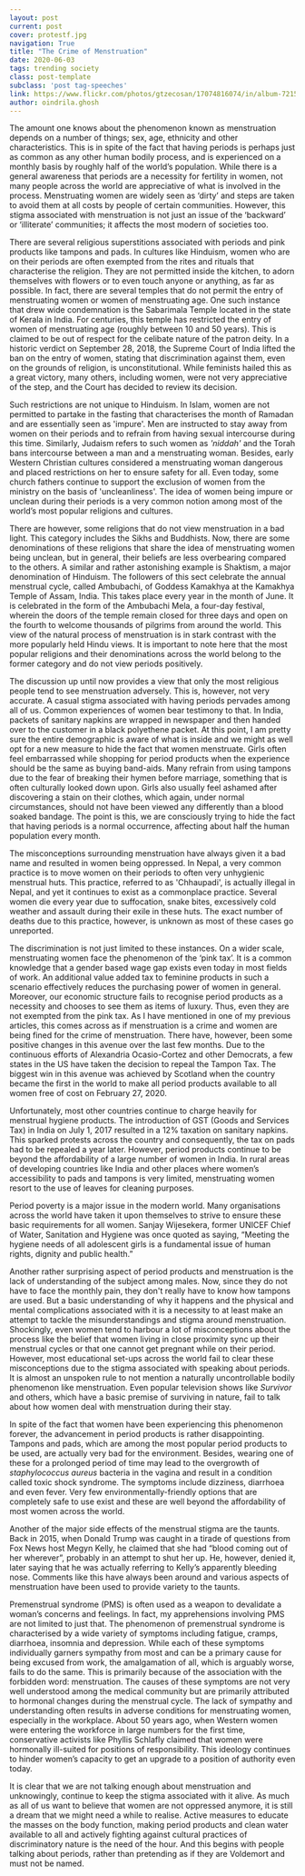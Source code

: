 ```yaml
---
layout: post
current: post
cover: protestf.jpg
navigation: True
title: "The Crime of Menstruation"
date: 2020-06-03
tags: trending society
class: post-template
subclass: 'post tag-speeches'
link: https://www.flickr.com/photos/gtzecosan/17074816074/in/album-72157626959211983/
author: oindrila.ghosh
--- 
```

The amount one knows about the phenomenon known as menstruation depends on a number of things; sex, age, ethnicity and other characteristics. This is in spite of the fact that having periods is perhaps just as common as any other human bodily process, and is experienced on a monthly basis by roughly half of the world’s population. While there is a general awareness that periods are a necessity for fertility in women, not many people across the world are appreciative of what is involved in the process. Menstruating women are widely seen as ‘dirty’ and steps are taken to avoid them at all costs by people of certain communities. However, this stigma associated with menstruation is not just an issue of the ‘backward’ or ‘illiterate’ communities; it affects the most modern of societies too.

  

There are several religious superstitions associated with periods and pink products like tampons and pads. In cultures like Hinduism, women who are on their periods are often exempted from the rites and rituals that characterise the religion. They are not permitted inside the kitchen, to adorn themselves with flowers or to even touch anyone or anything, as far as possible. In fact, there are several temples that do not permit the entry of menstruating women or women of menstruating age. One such instance that drew wide condemnation is the Sabarimala Temple located in the state of Kerala in India. For centuries, this temple has restricted the entry of women of menstruating age (roughly between 10 and 50 years). This is claimed to be out of respect for the celibate nature of the patron deity. In a historic verdict on September 28, 2018, the Supreme Court of India lifted the ban on the entry of women, stating that discrimination against them, even on the grounds of religion, is unconstitutional. While feminists hailed this as a great victory, many others, including women, were not very appreciative of the step, and the Court has decided to review its decision.

  

Such restrictions are not unique to Hinduism. In Islam, women are not permitted to partake in the fasting that characterises the month of Ramadan and are essentially seen as 'impure'. Men are instructed to stay away from women on their periods and to refrain from having sexual intercourse during this time. Similarly, Judaism refers to such women as *'niddah'* and the Torah bans intercourse between a man and a menstruating woman. Besides, early Western Christian cultures considered a menstruating woman dangerous and placed restrictions on her to ensure safety for all. Even today, some church fathers continue to support the exclusion of women from the ministry on the basis of 'uncleanliness'. The idea of women being impure or unclean during their periods is a very common notion among most of the world’s most popular religions and cultures.

  

There are however, some religions that do not view menstruation in a bad light. This category includes the Sikhs and Buddhists. Now, there are some denominations of these religions that share the idea of menstruating women being unclean, but in general, their beliefs are less overbearing compared to the others. A similar and rather astonishing example is Shaktism, a major denomination of Hinduism. The followers of this sect celebrate the annual menstrual cycle, called Ambubachi, of Goddess Kamakhya at the Kamakhya Temple of Assam, India. This takes place every year in the month of June. It is celebrated in the form of the Ambubachi Mela, a four-day festival, wherein the doors of the temple remain closed for three days and open on the fourth to welcome thousands of pilgrims from around the world. This view of the natural process of menstruation is in stark contrast with the more popularly held Hindu views. It is important to note here that the most popular religions and their denominations across the world belong to the former category and do not view periods positively.

  
The discussion up until now provides a view that only the most religious people tend to see menstruation adversely. This is, however, not very accurate. A casual stigma associated with having periods pervades among all of us. Common experiences of women bear testimony to that. In India, packets of sanitary napkins are wrapped in newspaper and then handed over to the customer in a black polyethene packet. At this point, I am pretty sure the entire demographic is aware of what is inside and we might as well opt for a new measure to hide the fact that women menstruate. Girls often feel embarrassed while shopping for period products when the experience should be the same as buying band-aids. Many refrain from using tampons due to the fear of breaking their hymen before marriage, something that is often culturally looked down upon. Girls also usually feel ashamed after discovering a stain on their clothes, which again, under normal circumstances, should not have been viewed any differently than a blood soaked bandage. The point is this, we are consciously trying to hide the fact that having periods is a normal occurrence, affecting about half the human population every month.

  

The misconceptions surrounding menstruation have always given it a bad name and resulted in women being oppressed. In Nepal, a very common practice is to move women on their periods to often very unhygienic menstrual huts. This practice, referred to as 'Chhaupadi', is actually illegal in Nepal, and yet it continues to exist as a commonplace practice. Several women die every year due to suffocation, snake bites, excessively cold weather and assault during their exile in these huts. The exact number of deaths due to this practice, however, is unknown as most of these cases go unreported.

  

The discrimination is not just limited to these instances. On a wider scale, menstruating women face the phenomenon of the ‘pink tax’. It is a common knowledge that a gender based wage gap exists even today in most fields of work. An additional value added tax to feminine products in such a scenario effectively reduces the purchasing power of women in general. Moreover, our economic structure fails to recognise period products as a necessity and chooses to see them as items of luxury. Thus, even they are not exempted from the pink tax. As I have mentioned in one of my previous articles, this comes across as if menstruation is a crime and women are being fined for the crime of menstruation. There have, however, been some positive changes in this avenue over the last few months. Due to the continuous efforts of Alexandria Ocasio-Cortez and other Democrats, a few states in the US have taken the decision to repeal the Tampon Tax. The biggest win in this avenue was achieved by Scotland when the country became the first in the world to make all period products available to all women free of cost on February 27, 2020.

  

Unfortunately, most other countries continue to charge heavily for menstrual hygiene products. The introduction of GST (Goods and Services Tax) in India on July 1, 2017 resulted in a 12% taxation on sanitary napkins. This sparked protests across the country and consequently, the tax on pads had to be repealed a year later. However, period products continue to be beyond the affordability of a large number of women in India. In rural areas of developing countries like India and other places where women’s accessibility to pads and tampons is very limited, menstruating women resort to the use of leaves for cleaning purposes.

  

Period poverty is a major issue in the modern world. Many organisations across the world have taken it upon themselves to strive to ensure these basic requirements for all women. Sanjay Wijesekera, former UNICEF Chief of Water, Sanitation and Hygiene was once quoted as saying, “Meeting the hygiene needs of all adolescent girls is a fundamental issue of human rights, dignity and public health.”

  

Another rather surprising aspect of period products and menstruation is the lack of understanding of the subject among males. Now, since they do not have to face the monthly pain, they don't really have to know how tampons are used. But a basic understanding of why it happens and the physical and mental complications associated with it is a necessity to at least make an attempt to tackle the misunderstandings and stigma around menstruation. Shockingly, even women tend to harbour a lot of misconceptions about the process like the belief that women living in close proximity sync up their menstrual cycles or that one cannot get pregnant while on their period. However, most educational set-ups across the world fail to clear these misconceptions due to the stigma associated with speaking about periods. It is almost an unspoken rule to not mention a naturally uncontrollable bodily phenomenon like menstruation. Even popular television shows like *Survivor* and others, which have a basic premise of surviving in nature, fail to talk about how women deal with menstruation during their stay.

  

In spite of the fact that women have been experiencing this phenomenon forever, the advancement in period products is rather disappointing. Tampons and pads, which are among the most popular period products to be used, are actually very bad for the environment. Besides, wearing one of these for a prolonged period of time may lead to the overgrowth of *staphylococcus aureus* bacteria in the vagina and result in a condition called toxic shock syndrome. The symptoms include dizziness, diarrhoea and even fever. Very few environmentally-friendly options that are completely safe to use exist and these are well beyond the affordability of most women across the world.

  

Another of the major side effects of the menstrual stigma are the taunts. Back in 2015, when Donald Trump was caught in a tirade of questions from Fox News host Megyn Kelly, he claimed that she had “blood coming out of her wherever”, probably in an attempt to shut her up. He, however, denied it, later saying that he was actually referring to Kelly’s apparently bleeding nose. Comments like this have always been around and various aspects of menstruation have been used to provide variety to the taunts.

  

Premenstrual syndrome (PMS) is often used as a weapon to devalidate a woman’s concerns and feelings. In fact, my apprehensions involving PMS are not limited to just that. The phenomenon of premenstrual syndrome is characterised by a wide variety of symptoms including fatigue, cramps, diarrhoea, insomnia and depression. While each of these symptoms individually garners sympathy from most and can be a primary cause for being excused from work, the amalgamation of all, which is arguably worse, fails to do the same. This is primarily because of the association with the forbidden word: menstruation. The causes of these symptoms are not very well understood among the medical community but are primarily attributed to hormonal changes during the menstrual cycle. The lack of sympathy and understanding often results in adverse conditions for menstruating women, especially in the workplace. About 50 years ago, when Western women were entering the workforce in large numbers for the first time, conservative activists like Phyllis Schlafly claimed that women were hormonally ill-suited for positions of responsibility. This ideology continues to hinder women’s capacity to get an upgrade to a position of authority even today.

  

It is clear that we are not talking enough about menstruation and unknowingly, continue to keep the stigma associated with it alive. As much as all of us want to believe that women are not oppressed anymore, it is still a dream that we might need a while to realise. Active measures to educate the masses on the body function, making period products and clean water available to all and actively fighting against cultural practices of discriminatory nature is the need of the hour. And this begins with people talking about periods, rather than pretending as if they are Voldemort and must not be named.
